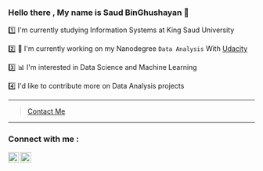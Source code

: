 ### Hello there , My name is Saud BinGhushayan :wave: 

:one: I'm currently studying Information Systems at King Saud University 

:two: :scroll: I'm currently working on my Nanodegree `Data Analysis` With [Udacity](https://www.udacity.com)

:three: :bar_chart: I'm interested in Data Science and Machine Learning 

:four: I'd like to contribute more on Data Analysis projects



-------------------------

>[Contact Me](mailto:saudstg9@gmail.com)

-------------------------
### Connect with me :
[<img align = "left" width = "22px" src = https://image.flaticon.com/icons/png/512/889/889147.png>](https://twitter.com/SaudBTurki)
[<img align = "left" width = "22px" src = https://image.flaticon.com/icons/png/512/2111/2111499.png>](https://sa.linkedin.com/in/saud-binghushayan-4a6a5920b)
